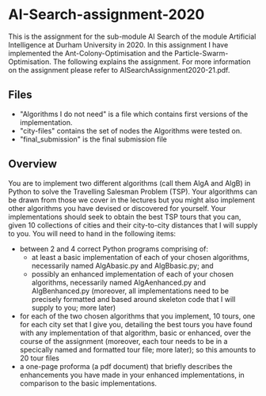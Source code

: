 # AI-Search-assignment-2020
This is the assignment for the sub-module AI Search of the module Artificial Intelligence at Durham University in 2020. In this assignment I have implemented the Ant-Colony-Optimisation and the Particle-Swarm-Optimisation. The following explains the assignment. For more information on the assignment please refer to  AISearchAssignment2020-21.pdf.
## Files
- "Algorithms I do not need" is a file which contains first versions of the implementation.
- "city-files" contains the set of nodes the Algorithms were tested on.
- "final_submission" is the final submission file

## Overview
You are to implement two different algorithms (call them AlgA and AlgB) in Python to solve the Travelling Salesman Problem (TSP). Your algorithms can be drawn from those we cover in the lectures but you might also implement other algorithms you have devised or discovered for yourself.
Your implementations should seek to obtain the best TSP tours that you can, given 10 collections of cities and their city-to-city distances that I will supply to you. You will need to hand in the following items:
- between 2 and 4 correct Python programs comprising of:
  - at least a basic implementation of each of your chosen algorithms, necessarily named AlgAbasic.py and AlgBbasic.py;
and
  - possibly an enhanced implementation of each of your chosen algorithms, necessarily named AlgAenhanced.py and AlgBenhanced.py
(moreover, all implementations need to be precisely formatted and based around skeleton code that I will supply to you; more later)
- for each of the two chosen algorithms that you implement, 10 tours, one for each city set that I give you, detailing the best tours you have found with any implementation of that algorithm, basic or enhanced, over the course of the assignment (moreover, each tour needs to be in a specically named and formatted tour file; more later); so this amounts to 20 tour files
- a one-page proforma (a pdf document) that briefly describes the enhancements you have made in your enhanced implementations, in comparison to the basic implementations.